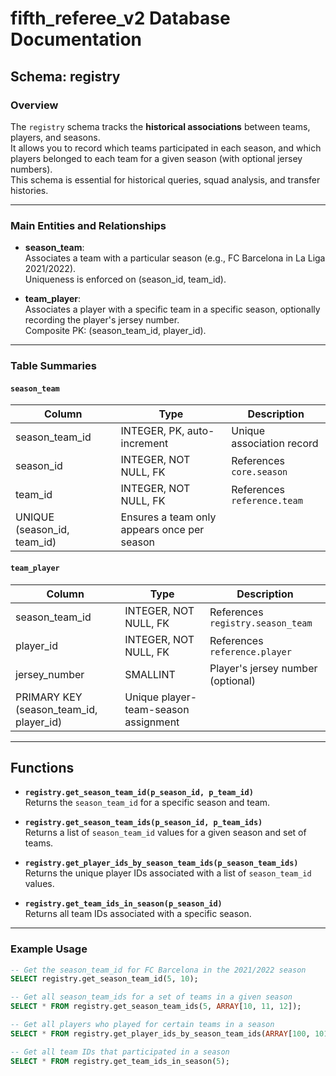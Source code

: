 # fifth_referee_v2 Database Documentation

## Schema: registry

### Overview

The `registry` schema tracks the **historical associations** between teams, players, and seasons.  
It allows you to record which teams participated in each season, and which players belonged to each team for a given season (with optional jersey numbers).  
This schema is essential for historical queries, squad analysis, and transfer histories.

---

### Main Entities and Relationships

- **season_team**:  
  Associates a team with a particular season (e.g., FC Barcelona in La Liga 2021/2022).  
  Uniqueness is enforced on (season_id, team_id).

- **team_player**:  
  Associates a player with a specific team in a specific season, optionally recording the player's jersey number.  
  Composite PK: (season_team_id, player_id).

---

### Table Summaries

#### `season_team`

| Column         | Type                      | Description                                 |
|----------------|---------------------------|---------------------------------------------|
| season_team_id | INTEGER, PK, auto-increment | Unique association record               |
| season_id      | INTEGER, NOT NULL, FK     | References `core.season`                    |
| team_id        | INTEGER, NOT NULL, FK     | References `reference.team`                 |
| UNIQUE (season_id, team_id)                | Ensures a team only appears once per season |

#### `team_player`

| Column         | Type                      | Description                                 |
|----------------|---------------------------|---------------------------------------------|
| season_team_id | INTEGER, NOT NULL, FK     | References `registry.season_team`           |
| player_id      | INTEGER, NOT NULL, FK     | References `reference.player`               |
| jersey_number  | SMALLINT                  | Player's jersey number (optional)           |
| PRIMARY KEY (season_team_id, player_id)    | Unique player-team-season assignment        |

---

## Functions

- **`registry.get_season_team_id(p_season_id, p_team_id)`**  
  Returns the `season_team_id` for a specific season and team.

- **`registry.get_season_team_ids(p_season_id, p_team_ids)`**  
  Returns a list of `season_team_id` values for a given season and set of teams.

- **`registry.get_player_ids_by_season_team_ids(p_season_team_ids)`**  
  Returns the unique player IDs associated with a list of `season_team_id` values.

- **`registry.get_team_ids_in_season(p_season_id)`**  
  Returns all team IDs associated with a specific season.

---

### Example Usage

```sql
-- Get the season_team_id for FC Barcelona in the 2021/2022 season
SELECT registry.get_season_team_id(5, 10);

-- Get all season_team_ids for a set of teams in a given season
SELECT * FROM registry.get_season_team_ids(5, ARRAY[10, 11, 12]);

-- Get all players who played for certain teams in a season
SELECT * FROM registry.get_player_ids_by_season_team_ids(ARRAY[100, 101, 102]);

-- Get all team IDs that participated in a season
SELECT * FROM registry.get_team_ids_in_season(5);
